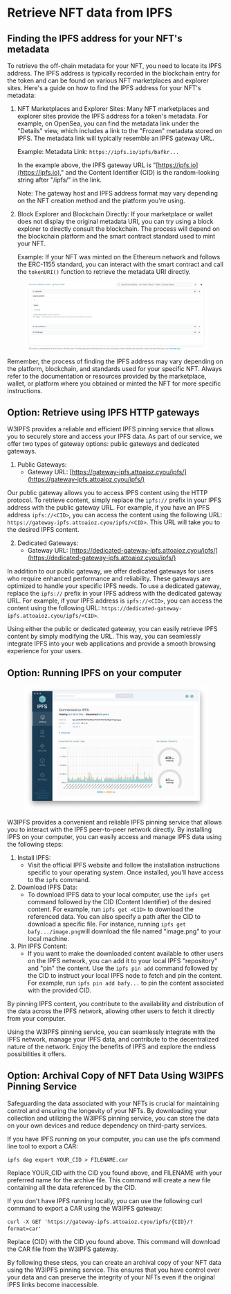 # Retrieve NFT data from IPFS

## Finding the IPFS address for your NFT's metadata

To retrieve the off-chain metadata for your NFT, you need to locate its IPFS address. The IPFS address is typically recorded in the blockchain entry for the token and can be found on various NFT marketplaces and explorer sites. Here's a guide on how to find the IPFS address for your NFT's metadata:

1.  NFT Marketplaces and Explorer Sites: Many NFT marketplaces and explorer sites provide the IPFS address for a token's metadata. For example, on OpenSea, you can find the metadata link under the "Details" view, which includes a link to the "Frozen" metadata stored on IPFS. The metadata link will typically resemble an IPFS gateway URL.

    Example: Metadata Link: `https://ipfs.io/ipfs/bafkr...`

    In the example above, the IPFS gateway URL is "[https://ipfs.io](https://ipfs.io)," and the Content Identifier (CID) is the random-looking string after "/ipfs/" in the link.

    Note: The gateway host and IPFS address format may vary depending on the NFT creation method and the platform you're using.
2.  Block Explorer and Blockchain Directly: If your marketplace or wallet does not display the original metadata URI, you can try using a block explorer to directly consult the blockchain. The process will depend on the blockchain platform and the smart contract standard used to mint your NFT.

    Example: If your NFT was minted on the Ethereum network and follows the ERC-1155 standard, you can interact with the smart contract and call the `tokenURI()` function to retrieve the metadata URI directly.

<figure><img src="../.gitbook/assets/Neko-NEKO-Token-Tracker-Etherscan.png" alt=""><figcaption></figcaption></figure>

Remember, the process of finding the IPFS address may vary depending on the platform, blockchain, and standards used for your specific NFT. Always refer to the documentation or resources provided by the marketplace, wallet, or platform where you obtained or minted the NFT for more specific instructions.

## Option: Retrieve using IPFS HTTP gateways

W3IPFS provides a reliable and efficient IPFS pinning service that allows you to securely store and access your IPFS data. As part of our service, we offer two types of gateway options: public gateways and dedicated gateways.

1. Public Gateways:
   * Gateway URL: [https://gateway-ipfs.attoaioz.cyou/ipfs/](https://gateway-ipfs.attoaioz.cyou/ipfs/)

Our public gateway allows you to access IPFS content using the HTTP protocol. To retrieve content, simply replace the `ipfs://` prefix in your IPFS address with the public gateway URL. For example, if you have an IPFS address `ipfs://<CID>`, you can access the content using the following URL: `https://gateway-ipfs.attoaioz.cyou/ipfs/<CID>`. This URL will take you to the desired IPFS content.

2. Dedicated Gateways:
   * Gateway URL: [https://dedicated-gateway-ipfs.attoaioz.cyou/ipfs/](https://dedicated-gateway-ipfs.attoaioz.cyou/ipfs/)

In addition to our public gateway, we offer dedicated gateways for users who require enhanced performance and reliability. These gateways are optimized to handle your specific IPFS needs. To use a dedicated gateway, replace the `ipfs://` prefix in your IPFS address with the dedicated gateway URL. For example, if your IPFS address is `ipfs://<CID>`, you can access the content using the following URL: `https://dedicated-gateway-ipfs.attoaioz.cyou/ipfs/<CID>`.

Using either the public or dedicated gateway, you can easily retrieve IPFS content by simply modifying the URL. This way, you can seamlessly integrate IPFS into your web applications and provide a smooth browsing experience for your users.

## Option: Running IPFS on your computer

<figure><img src="../.gitbook/assets/desktop-status.059adf67.png" alt=""><figcaption></figcaption></figure>

W3IPFS provides a convenient and reliable IPFS pinning service that allows you to interact with the IPFS peer-to-peer network directly. By installing IPFS on your computer, you can easily access and manage IPFS data using the following steps:

1. Install IPFS:
   * Visit the official IPFS website and follow the installation instructions specific to your operating system. Once installed, you'll have access to the `ipfs` command.
2. Download IPFS Data:
   * To download IPFS data to your local computer, use the `ipfs get` command followed by the CID (Content Identifier) of the desired content. For example, run `ipfs get <CID>` to download the referenced data. You can also specify a path after the CID to download a specific file. For instance, running `ipfs get bafy.../image.png`will download the file named "image.png" to your local machine.
3. Pin IPFS Content:
   * If you want to make the downloaded content available to other users on the IPFS network, you can add it to your local IPFS "repository" and "pin" the content. Use the `ipfs pin add` command followed by the CID to instruct your local IPFS node to fetch and pin the content. For example, run `ipfs pin add bafy...` to pin the content associated with the provided CID.

By pinning IPFS content, you contribute to the availability and distribution of the data across the IPFS network, allowing other users to fetch it directly from your computer.

Using the W3IPFS pinning service, you can seamlessly integrate with the IPFS network, manage your IPFS data, and contribute to the decentralized nature of the network. Enjoy the benefits of IPFS and explore the endless possibilities it offers.

## Option: Archival Copy of NFT Data Using W3IPFS Pinning Service

Safeguarding the data associated with your NFTs is crucial for maintaining control and ensuring the longevity of your NFTs. By downloading your collection and utilizing the W3IPFS pinning service, you can store the data on your own devices and reduce dependency on third-party services.

If you have IPFS running on your computer, you can use the ipfs command line tool to export a CAR:

```arduino
ipfs dag export YOUR_CID > FILENAME.car
```

Replace YOUR\_CID with the CID you found above, and FILENAME with your preferred name for the archive file. This command will create a new file containing all the data referenced by the CID.

If you don't have IPFS running locally, you can use the following curl command to export a CAR using the W3IPFS gateway:

```url
curl -X GET 'https://gateway-ipfs.attoaioz.cyou/ipfs/{CID}/?format=car'
```

Replace {CID} with the CID you found above. This command will download the CAR file from the W3IPFS gateway.

By following these steps, you can create an archival copy of your NFT data using the W3IPFS pinning service. This ensures that you have control over your data and can preserve the integrity of your NFTs even if the original IPFS links become inaccessible.
